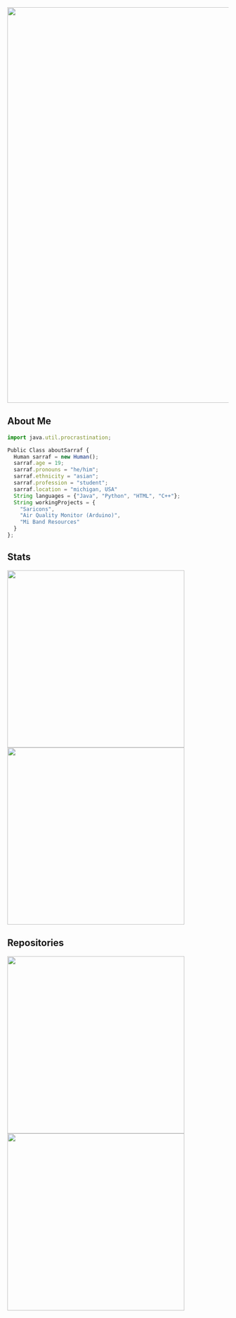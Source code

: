 <img width="900" src="https://user-images.githubusercontent.com/61262059/184005980-bb76665a-279b-401e-aaad-28b7287ad133.png">

## About Me
```js
import java.util.procrastination;

Public Class aboutSarraf {
  Human sarraf = new Human();
  sarraf.age = 19;
  sarraf.pronouns = "he/him";
  sarraf.ethnicity = "asian";
  sarraf.profession = "student";
  sarraf.location = "michigan, USA"
  String languages = {"Java", "Python", "HTML", "C++"};
  String workingProjects = {
    "Saricons",
    "Air Quality Monitor (Arduino)",
    "Mi Band Resources"
  }
};
```

## Stats
<img align="left" width="403" src="https://github-readme-stats.vercel.app/api?username=SARRAF-5757&count_private=true&show_icons=true&theme=tokyonight">
<img aligh="right" width="403" src="https://github-readme-stats-eight-pi-17.vercel.app/api/top-langs/?username=SARRAF-5757&layout=compact&count_private=true&theme=tokyonight">

<br>

## Repositories
<img align="left" width="403" src="https://github-readme-stats.vercel.app/api/pin/?username=SARRAF-5757&repo=Saricons&theme=radical">
<img align="left" width="403" src="https://github-readme-stats.vercel.app/api/pin/?username=felixcreate&repo=Air-Quality-Arduino&theme=radical">
